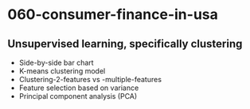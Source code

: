 # 060-consumer-finance-in-usa
## Unsupervised learning, specifically clustering

- Side-by-side bar chart
- K-means clustering model
- Clustering-2-features vs -multiple-features
- Feature selection based on variance
- Principal component analysis (PCA)
